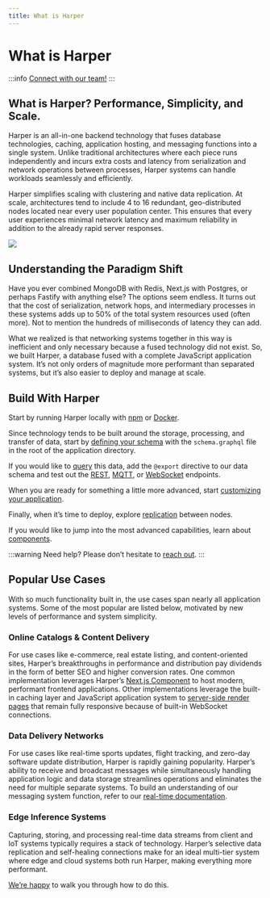 ```yaml
---
title: What is Harper
---
```


# What is Harper

:::info
[Connect with our team!](https://www.harpersystems.dev/contact)
:::

## What is Harper? Performance, Simplicity, and Scale.

Harper is an all-in-one backend technology that fuses database technologies, caching, application hosting, and messaging functions into a single system. Unlike traditional architectures where each piece runs independently and incurs extra costs and latency from serialization and network operations between processes, Harper systems can handle workloads seamlessly and efficiently.

Harper simplifies scaling with clustering and native data replication. At scale, architectures tend to include 4 to 16 redundant, geo-distributed nodes located near every user population center. This ensures that every user experiences minimal network latency and maximum reliability in addition to the already rapid server responses.

![](/img/v4.6/harperstack.jpg)

## Understanding the Paradigm Shift

Have you ever combined MongoDB with Redis, Next.js with Postgres, or perhaps Fastify with anything else? The options seem endless. It turns out that the cost of serialization, network hops, and intermediary processes in these systems adds up to 50% of the total system resources used (often more). Not to mention the hundreds of milliseconds of latency they can add.

What we realized is that networking systems together in this way is inefficient and only necessary because a fused technology did not exist. So, we built Harper, a database fused with a complete JavaScript application system. It’s not only orders of magnitude more performant than separated systems, but it’s also easier to deploy and manage at scale.

## Build With Harper

Start by running Harper locally with [npm](https://www.npmjs.com/package/harperdb) or [Docker](https://hub.docker.com/r/harperdb/harperdb).

Since technology tends to be built around the storage, processing, and transfer of data, start by [defining your schema](../developers/applications/#creating-our-first-table) with the `schema.graphql` file in the root of the application directory.

If you would like to [query](../developers/applications/#adding-an-endpoint) this data, add the `@export` directive to our data schema and test out the [REST](../developers/rest), [MQTT](../developers/real-time#mqtt), or [WebSocket](../developers/real-time#websockets) endpoints.

When you are ready for something a little more advanced, start [customizing your application](../developers/applications/#custom-functionality-with-javascript).

Finally, when it’s time to deploy, explore [replication](../developers/replication/) between nodes.

If you would like to jump into the most advanced capabilities, learn about [components](../reference/components/).

:::warning
Need help? Please don’t hesitate to [reach out](https://www.harpersystems.dev/contact).
:::

## Popular Use Cases

With so much functionality built in, the use cases span nearly all application systems. Some of the most popular are listed below, motivated by new levels of performance and system simplicity.

### Online Catalogs & Content Delivery

For use cases like e-commerce, real estate listing, and content-oriented sites, Harper’s breakthroughs in performance and distribution pay dividends in the form of better SEO and higher conversion rates. One common implementation leverages Harper’s [Next.js Component](https://github.com/HarperDB/nextjs) to host modern, performant frontend applications. Other implementations leverage the built-in caching layer and JavaScript application system to [server-side render pages](https://www.harpersystems.dev/development/tutorials/server-side-rendering-with-multi-tier-cache) that remain fully responsive because of built-in WebSocket connections.

### Data Delivery Networks

For use cases like real-time sports updates, flight tracking, and zero-day software update distribution, Harper is rapidly gaining popularity. Harper’s ability to receive and broadcast messages while simultaneously handling application logic and data storage streamlines operations and eliminates the need for multiple separate systems. To build an understanding of our messaging system function, refer to our [real-time documentation](../developers/real-time).

### Edge Inference Systems

Capturing, storing, and processing real-time data streams from client and IoT systems typically requires a stack of technology. Harper’s selective data replication and self-healing connections make for an ideal multi-tier system where edge and cloud systems both run Harper, making everything more performant.

[We’re happy](https://www.harpersystems.dev/contact) to walk you through how to do this.
